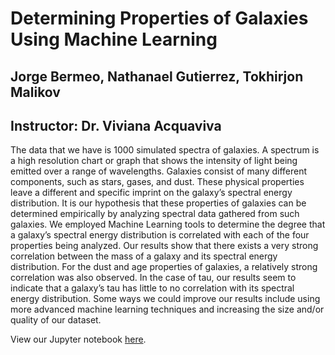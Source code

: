 # Determining Properties of Galaxies Using Machine Learning  

## Jorge Bermeo, Nathanael Gutierrez, Tokhirjon Malikov
## Instructor: Dr. Viviana Acquaviva


The data that we have is 1000 simulated spectra of galaxies. A spectrum is a high resolution chart or graph that shows the intensity of light being emitted over a range of wavelengths. Galaxies consist of many different components, such as stars, gases, and dust. These physical properties leave a different and specific imprint on the galaxy’s spectral energy distribution. It is our hypothesis that these properties of galaxies can be determined empirically by analyzing spectral data gathered from such galaxies. We employed Machine Learning tools to determine the degree that a galaxy’s spectral energy distribution is correlated with each of the four properties being analyzed. Our results show that there exists a very strong correlation between the mass of a galaxy and its spectral energy distribution. For the dust and age properties of galaxies, a relatively strong correlation was also observed. In the case of tau, our results seem to indicate that a galaxy’s tau has little to no correlation with its spectral energy distribution. Some ways we could improve our results include using more advanced machine learning techniques and increasing the size and/or quality of our dataset.

View our Jupyter notebook [here](Final%20Project.ipynb).
